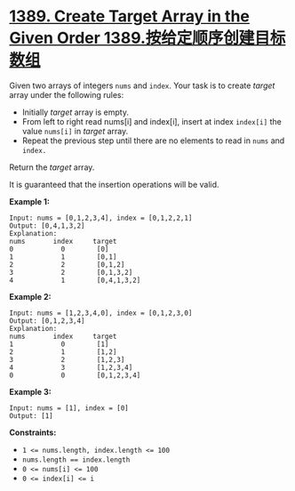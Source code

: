 # [1389. Create Target Array in the Given Order 1389.按给定顺序创建目标数组](https://leetcode.com/problems/create-target-array-in-the-given-order/)

Given two arrays of integers `nums` and `index`. Your task is to create *target* array under the following rules:

- Initially *target* array is empty.
- From left to right read nums[i] and index[i], insert at index `index[i]` the value `nums[i]` in *target* array.
- Repeat the previous step until there are no elements to read in `nums` and `index.`

Return the *target* array.

It is guaranteed that the insertion operations will be valid.

 

**Example 1:**

```
Input: nums = [0,1,2,3,4], index = [0,1,2,2,1]
Output: [0,4,1,3,2]
Explanation:
nums       index     target
0            0        [0]
1            1        [0,1]
2            2        [0,1,2]
3            2        [0,1,3,2]
4            1        [0,4,1,3,2]
```

**Example 2:**

```
Input: nums = [1,2,3,4,0], index = [0,1,2,3,0]
Output: [0,1,2,3,4]
Explanation:
nums       index     target
1            0        [1]
2            1        [1,2]
3            2        [1,2,3]
4            3        [1,2,3,4]
0            0        [0,1,2,3,4]
```

**Example 3:**

```
Input: nums = [1], index = [0]
Output: [1]
```

 

**Constraints:**

- `1 <= nums.length, index.length <= 100`
- `nums.length == index.length`
- `0 <= nums[i] <= 100`
- `0 <= index[i] <= i`